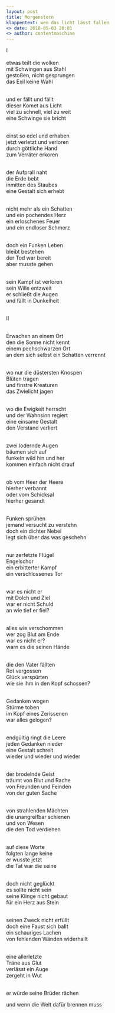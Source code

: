 ```yaml
---
layout: post
title: Morgenstern
klappentext: wen das licht lässt fallen
<> date: 2018-05-03 20:01
<> author: contentmaschine
---
```

&#8544; <br> <br>
etwas teilt die wolken <br>
mit Schwingen aus Stahl <br>
gestoßen, nicht gesprungen <br>
das Exil keine Wahl <br> <br>

und er fällt und fällt <br>
dieser Komet aus Licht <br>
viel zu schnell, viel zu weit <br>
eine Schwinge sie bricht <br> <br>

einst so edel und erhaben <br>
jetzt verletzt und verloren <br>
durch göttliche Hand <br>
zum Verräter erkoren <br> <br>

der Aufprall naht <br>
die Erde bebt <br>
inmitten des Staubes <br>
eine Gestalt sich erhebt <br> <br>

nicht mehr als ein Schatten <br>
und ein pochendes Herz <br>
ein erloschenes Feuer  <br>
und ein endloser Schmerz <br> <br>

doch ein Funken Leben <br>
bleibt bestehen <br>
der Tod war bereit <br>
aber musste gehen <br> <br>

sein Kampf ist verloren <br>
sein Wille entzweit <br>
er schließt die Augen <br>
und fällt in Dunkelheit <br> <br>

&#8545; <br> <br>

Erwachen an einem Ort <br>
den die Sonne nicht kennt <br>
einem pechschwarzen Ort <br>
an dem sich selbst ein Schatten verrennt <br> <br>

wo nur die düstersten Knospen <br>
Blüten tragen <br>
und finstre Kreaturen <br>
das Zwielicht jagen <br> <br>

wo die Ewigkeit herrscht <br>
und der Wahnsinn regiert <br> 
eine einsame Gestalt <br>
den Verstand verliert <br> <br>

zwei lodernde Augen <br>
bäumen sich auf <br>
funkeln wild hin und her  <br>
kommen einfach nicht drauf <br> <br>

ob vom Heer der Heere <br>
hierher verbannt <br>
oder vom Schicksal <br>
hierher gesandt <br> <br>

Funken sprühen <br>
jemand versucht zu verstehn <br>
doch ein dichter Nebel <br>
legt sich über das was geschehn <br> <br>

nur zerfetzte Flügel <br>
Engelschor <br>
ein erbitterter Kampf <br>
ein verschlossenes Tor <br> <br>

war es nicht er <br>
mit Dolch und Ziel <br>
war er nicht Schuld <br>
an wie tief er fiel? <br> <br>

alles wie verschommen <br>
wer zog Blut am Ende <br>
war es nicht er? <br>
warn es die seinen Hände <br> <br>

die den Vater fällten <br>
Rot vergossen <br>
Glück verspürten <br>
wie sie ihm in den Kopf schossen? <br> <br>

Gedanken wogen <br>
Stürme toben <br>
im Kopf eines Zerissenen <br>
war alles gelogen? <br> <br>

endgültig ringt die Leere <br>
jeden Gedanken nieder <br>
eine Gestalt schreit <br>
wieder und wieder und wieder <br> <br>

der brodelnde Geist <br>
träumt von Blut und Rache <br>
von Freunden und Feinden <br>
von der guten Sache <br> <br>

von strahlenden Mächten <br>
die unangreifbar schienen <br>
und von Wesen <br>
die den Tod verdienen <br> <br>

auf diese Worte <br>
folgten lange keine <br>
er wusste jetzt <br>
die Tat war die seine <br> <br>

doch nicht geglückt <br>
es sollte nicht sein <br>
seine Klinge nicht gebaut <br>
für ein Herz aus Stein <br> <br>

seinen Zweck nicht erfüllt <br>
doch eine Faust sich ballt <br>
ein schauriges Lachen <br>
von fehlenden Wänden widerhallt <br> <br>

eine allerletzte  <br>
Träne aus Glut <br>
verlässt ein Auge <br>
zergeht in Wut <br> <br>

er würde seine Brüder rächen

und wenn die Welt
dafür brennen muss

